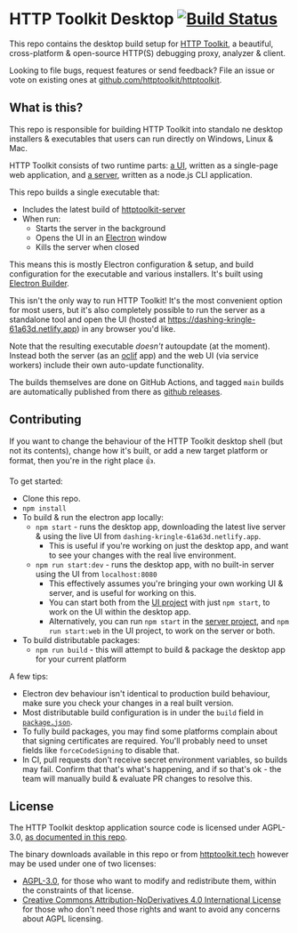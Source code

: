 # HTTP Toolkit Desktop [![Build Status](https://github.com/httptoolkit/httptoolkit-desktop/workflows/CI/badge.svg)](https://github.com/httptoolkit/httptoolkit-desktop/actions)

This repo contains the desktop build setup for [HTTP Toolkit](https://httptoolkit.tech), a beautiful, cross-platform & open-source HTTP(S) debugging proxy, analyzer & client.
 
Looking to file bugs, request features  or send feedback? File an issue or vote on existing ones at [github.com/httptoolkit/httptoolkit](https://github.com/httptoolkit/httptoolkit).

## What is this?

This repo is responsible for building HTTP Toolkit into standalo ne desktop installers & executables that users can run directly on Windows, Linux & Mac.

HTTP Toolkit consists of two runtime parts: [a UI](https://github.com/httptoolkit/httptoolkit-ui), written as a single-page web application, and [a server](https://github.com/httptoolkit/httptoolkit-server), written as a node.js CLI application.
 
This repo builds a single executable that:

- Includes the latest build of [httptoolkit-server](https://github.com/httptoolkit/httptoolkit-server)
- When run:
  - Starts the server in the background
  - Opens the UI in an [Electron](https://electronjs.org/) window
  - Kills the server when closed

This means this is mostly Electron configuration & setup, and build configuration for the executable and various installers. It's built using [Electron Builder](https://electron.build/).

This isn't the only way to run HTTP Toolkit! It's the most convenient option for most users, but it's also completely possible to run the server as a standalone tool and open the UI (hosted at https://dashing-kringle-61a63d.netlify.app) in any browser you'd like.

Note that the resulting executable _doesn't_ autoupdate (at the moment). Instead both the server (as an [oclif](http://oclif.io) app) and the web UI (via service workers) include their own auto-update functionality.

The builds themselves are done on GitHub Actions, and tagged `main` builds are automatically published from there as [github releases](https://github.com/httptoolkit/httptoolkit-desktop/releases).

## Contributing

If you want to change the behaviour of the HTTP Toolkit desktop shell (but not its contents), change how it's built, or add a new target platform or format, then you're in the right place :+1:.

To get started:

- Clone this repo.
- `npm install`
- To build & run the electron app locally:
  - `npm start` - runs the desktop app, downloading the latest live server & using the live UI from `dashing-kringle-61a63d.netlify.app`.
    - This is useful if you're working on just the desktop app, and want to see your changes with the real live environment.
  - `npm run start:dev` - runs the desktop app, with no built-in server using the UI from `localhost:8080`
    - This effectively assumes you're bringing your own working UI & server, and is useful for working on this.
    - You can start both from the [UI project](https://github.com/httptoolkit/httptoolkit-ui) with just `npm start`, to work on the UI within the desktop app.
    - Alternatively, you can run `npm start` in the [server project](https://github.com/httptoolkit/httptoolkit-server), and `npm run start:web` in the UI project, to work on the server or both.
- To build distributable packages:
  - `npm run build` - this will attempt to build & package the desktop app for your current platform

A few tips:

- Electron dev behaviour isn't identical to production build behaviour, make sure you check your changes in a real built version.
- Most distributable build configuration is in under the `build` field in [`package.json`](./package.json).
- To fully build packages, you may find some platforms complain about that signing certificates are required. You'll probably need to unset fields like `forceCodeSigning` to disable that.
- In CI, pull requests don't receive secret environment variables, so builds may fail. Confirm that that's what's happening, and if so that's ok - the team will manually build & evaluate PR changes to resolve this.

## License

The HTTP Toolkit desktop application source code is licensed under AGPL-3.0, [as documented in this repo](/LICENSE).

The binary downloads available in this repo or from [httptoolkit.tech](https://httptoolkit.tech) however may be used under one of two licenses:

- [AGPL-3.0](/LICENSE), for those who want to modify and redistribute them, within the constraints of that license.
- [Creative Commons Attribution-NoDerivatives 4.0 International License](https://creativecommons.org/licenses/by-nd/4.0/) for those who don't need those rights and want to avoid any concerns about AGPL licensing.
